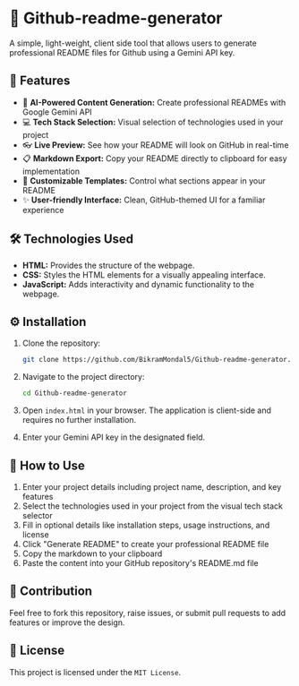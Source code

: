 # 📝 Github-readme-generator

A simple, light-weight, client side tool that allows users to generate professional README files for Github using a Gemini API key.

## 🌟 Features

- 🧠 **AI-Powered Content Generation:** Create professional READMEs with Google Gemini API
- 💻 **Tech Stack Selection:** Visual selection of technologies used in your project
- 👓 **Live Preview:** See how your README will look on GitHub in real-time
- 📋 **Markdown Export:** Copy your README directly to clipboard for easy implementation
- 🎨 **Customizable Templates:** Control what sections appear in your README
- ✨ **User-friendly Interface:** Clean, GitHub-themed UI for a familiar experience

## 🛠️ Technologies Used

- **HTML:** Provides the structure of the webpage.
- **CSS:** Styles the HTML elements for a visually appealing interface.
- **JavaScript:** Adds interactivity and dynamic functionality to the webpage.

## ⚙️ Installation

1. Clone the repository:
   ```bash
   git clone https://github.com/BikramMondal5/Github-readme-generator.git
   ```

2. Navigate to the project directory:
   ```bash
   cd Github-readme-generator
   ```

3.  Open `index.html` in your browser. The application is client-side and requires no further installation.

4.  Enter your Gemini API key in the designated field.

## 🚀 How to Use

1. Enter your project details including project name, description, and key features
2. Select the technologies used in your project from the visual tech stack selector
3. Fill in optional details like installation steps, usage instructions, and license
4. Click "Generate README" to create your professional README file
5. Copy the markdown to your clipboard
6. Paste the content into your GitHub repository's README.md file

## 🤝 Contribution

Feel free to fork this repository, raise issues, or submit pull requests to add features or improve the design.

## 📜 License

This project is licensed under the `MIT License`.
